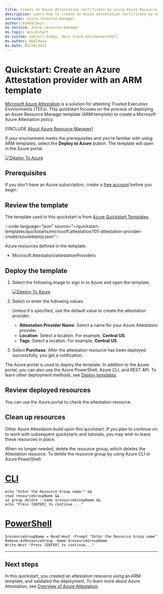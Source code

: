 ```yaml
---
title: Create an Azure Attestation certificate by using Azure Resource Manager template
description: Learn how to create an Azure Attestation certificate by using Azure Resource Manager template.
services: azure-resource-manager
author: msmbaldwin
ms.service: azure-resource-manager
ms.topic: quickstart
ms.custom: subject-armqs, devx-track-azurepowershell
ms.author: mbaldwin
ms.date: 05/20/2021
---
```


# Quickstart: Create an Azure Attestation provider with an ARM template

[Microsoft Azure Attestation](overview.md) is a solution for attesting Trusted Execution Environments (TEEs). This quickstart focuses on the process of deploying an Azure Resource Manager template (ARM template) to create a Microsoft Azure Attestation policy.

[!INCLUDE [About Azure Resource Manager](../../includes/resource-manager-quickstart-introduction.md)]

If your environment meets the prerequisites and you're familiar with using ARM templates, select the **Deploy to Azure** button. The template will open in the Azure portal.

[![Deploy To Azure](../media/template-deployments/deploy-to-azure.svg)](https://portal.azure.com/#create/Microsoft.Template/uri/https%3A%2F%2Fraw.githubusercontent.com%2FAzure%2Fazure-quickstart-templates%2Fmaster%2Fquickstarts%2Fmicrosoft.attestation%2F101-attestation-provider-create%2Fazuredeploy.json)

## Prerequisites

If you don't have an Azure subscription, create a [free account](https://azure.microsoft.com/free/?WT.mc_id=A261C142F) before you begin.

## Review the template

The template used in this quickstart is from [Azure Quickstart Templates](https://azure.microsoft.com/resources/templates/101-attestation-provider-create).

:::code language="json" source="~/quickstart-templates/quickstarts/microsoft.attestation/101-attestation-provider-create/azuredeploy.json":::

Azure resources defined in the template:

- Microsoft.Attestation/attestationProviders

## Deploy the template

1. Select the following image to sign in to Azure and open the template.

    [![Deploy To Azure](../media/template-deployments/deploy-to-azure.svg)](https://portal.azure.com/#create/Microsoft.Template/uri/https%3A%2F%2Fraw.githubusercontent.com%2FAzure%2Fazure-quickstart-templates%2Fmaster%2Fquickstarts%2Fmicrosoft.attestation%2F101-attestation-provider-create%2Fazuredeploy.json)

1. Select or enter the following values.

    Unless it's specified, use the default value to create the attestation provider.

    - **Attestation Provider Name**: Select a name for your Azure Attestation provider.
    - **Location**: Select a location. For example, **Central US**.
    - **Tags**: Select a location. For example, **Central US**.

1. Select **Purchase**. After the attestation resource has been deployed successfully, you get a notification.

The Azure portal is used to deploy the template. In addition to the Azure portal, you can also use the Azure PowerShell, Azure CLI, and REST API. To learn other deployment methods, see [Deploy templates](../azure-resource-manager/templates/deploy-powershell.md).

## Review deployed resources

You can use the Azure portal to check the attestation resource.

## Clean up resources

Other Azure Attestation build upon this quickstart. If you plan to continue on to work with subsequent quickstarts and tutorials, you may wish to leave these resources in place.

When no longer needed, delete the resource group, which deletes the Attestation resource. To delete the resource group by using Azure CLI or Azure PowerShell:

# [CLI](#tab/CLI)

```azurecli-interactive
echo "Enter the Resource Group name:" &&
read resourceGroupName &&
az group delete --name $resourceGroupName &&
echo "Press [ENTER] to continue ..."
```

# [PowerShell](#tab/PowerShell)

```azurepowershell-interactive
$resourceGroupName = Read-Host -Prompt "Enter the Resource Group name"
Remove-AzResourceGroup -Name $resourceGroupName
Write-Host "Press [ENTER] to continue..."
```

---

## Next steps

In this quickstart, you created an attestation resource using an ARM template, and validated the deployment. To learn more about Azure Attestation, see [Overview of Azure Attestation](overview.md).
